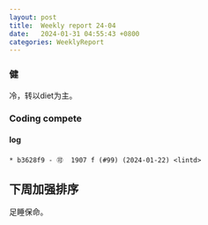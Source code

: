 ```yaml
---
layout: post
title:  Weekly report 24-04
date:   2024-01-31 04:55:43 +0800
categories: WeeklyReport
---
```


### 健

冷，转以diet为主。

### Coding compete

#### log
```
* b3628f9 - 🉑  1907 f (#99) (2024-01-22) <lintd>
```



## 下周加强排序

足睡保命。
